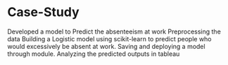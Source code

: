 # Case-Study
Developed a model to Predict the absenteeism at work
Preprocessing the data 
Building a Logistic model using scikit-learn to predict people who would excessively be absent at work.
Saving and deploying a model through module.
Analyzing the predicted outputs in tableau

